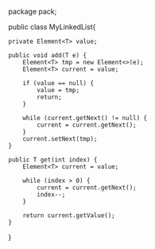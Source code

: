 package pack;


public class MyLinkedList<T>{

	private Element<T> value;

	public void add(T e) {
		Element<T> tmp = new Element<>(e);
		Element<T> current = value;

		if (value == null) {
			value = tmp;
			return;
		}

		while (current.getNext() != null) {
			current = current.getNext();
		}
		current.setNext(tmp);
	}

	public T get(int index) {
		Element<T> current = value;

		while (index > 0) {
			current = current.getNext();
			index--;
		}

		return current.getValue();
	}
}
